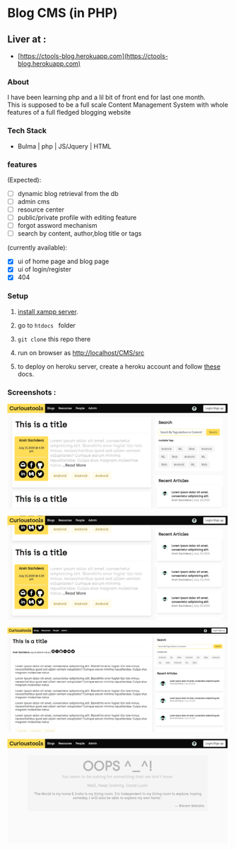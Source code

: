 # Blog CMS (in PHP)

## Liver at :

- [https://ctools-blog.herokuapp.com](https://ctools-blog.herokuapp.com)



### About
I have been learning php and a lil bit of front end for last one month.  
This is supposed to be a full scale Content Management System with whole features of a full fledged blogging website

### Tech Stack
- Bulma | php | JS/Jquery | HTML 



### features

(Expected):  

- [ ] dynamic blog retrieval from the db
- [ ] admin cms
- [ ] resource center
- [ ] public/private profile with editing feature
- [ ] forgot assword mechanism
- [ ] search by content, author,blog title or tags

(currently available):  

- [x] ui of home page and blog page
- [x] ui of login/register
- [x] 404

### Setup

1. [install xampp server](https://www.apachefriends.org/download.html).
2. go to `htdocs ` folder
3. `git clone` this repo there
4.  run on browser as [http://localhost/CMS/src ](http://localhost/CMS/ )

5. to deploy on heroku server, create a heroku account and follow 
[these](https://devcenter.heroku.com/articles/getting-started-with-php#set-up)
docs.


### Screenshots :

![](readme_snaps/s1.png)  

![](readme_snaps/s2.png)  

![](readme_snaps/s3.png)  

![](readme_snaps/s4.png)


